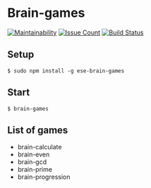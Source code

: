 # Brain-games

[![Maintainability](https://codeclimate.com/github/Eserian/project-lvl1-s332/badges/gpa.svg)](https://codeclimate.com/github/Eserian/project-lvl1-s332)
[![Issue Count](https://codeclimate.com/github/Eserian/project-lvl1-s332/badges/issue_count.svg)](https://codeclimate.com/github/Eserian/project-lvl1-s332)
[![Build Status](https://travis-ci.org/Eserian/frontend-project-lvl1.svg?branch=master)](https://travis-ci.org/Eserian/frontend-project-lvl1)
## Setup
    $ sudo npm install -g ese-brain-games

## Start
    $ brain-games

## List of games
- brain-calculate
- brain-even
- brain-gcd
- brain-prime
- brain-progression